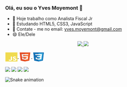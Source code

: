 ### Olá, eu sou o Yves Moyemont 👋

- 🔭 Hoje trabalho como Analista Fiscal Jr
- 🌱 Estudando HTML5, CSS3, JavaScript
- 💬 Contate - me no email: yves.moyemont@gmail.com
- 😄 Ele/Dele

<div align="center">
  <a href="https://github.com/moyemont">
  <img height="180em" src="https://github-readme-stats.vercel.app/api?username=moyemont&show_icons=false&theme=dark&include_all_commits=true&count_private=true"/>
  <img height="180em" src="https://github-readme-stats.vercel.app/api/top-langs/?username=moyemont&layout=compact&langs_count=7&theme=dark"/>
</div>

<div style="display: inline_block"><br>
  <img align="center" alt="-Js" height="30" width="40" src="https://raw.githubusercontent.com/devicons/devicon/master/icons/javascript/javascript-plain.svg">
  <img align="center" alt="-HTML" height="30" width="40" src="https://raw.githubusercontent.com/devicons/devicon/master/icons/html5/html5-original.svg">
  <img align="center" alt="-CSS" height="30" width="40" src="https://raw.githubusercontent.com/devicons/devicon/master/icons/css3/css3-original.svg">
  
</div>
<br>
<div> 
  <a href="https://instagram.com/yvesmoyemont" target="_blank"><img src="https://img.shields.io/badge/-Instagram-%23E4405F?style=for-the-badge&logo=instagram&logoColor=white" target="_blank"></a>
 	 <a href="https://discord.com/channels/@me" target="_blank"><img src="https://img.shields.io/badge/Discord-7289DA?style=for-the-badge&logo=discord&logoColor=white" target="_blank"></a> 
  <a href = "mailto:yves.moyemont@gmail.com"><img src="https://img.shields.io/badge/-Gmail-%23333?style=for-the-badge&logo=gmail&logoColor=white" target="_blank"></a>
  <a href="https://www.linkedin.com/in/yvesmoyemont" target="_blank"><img src="https://img.shields.io/badge/-LinkedIn-%230077B5?style=for-the-badge&logo=linkedin&logoColor=white" target="_blank"></a> 

![Snake animation](https://github.com/moyemont/moyemont/blob/output/github-contribution-grid-snake.svg)

</div>
